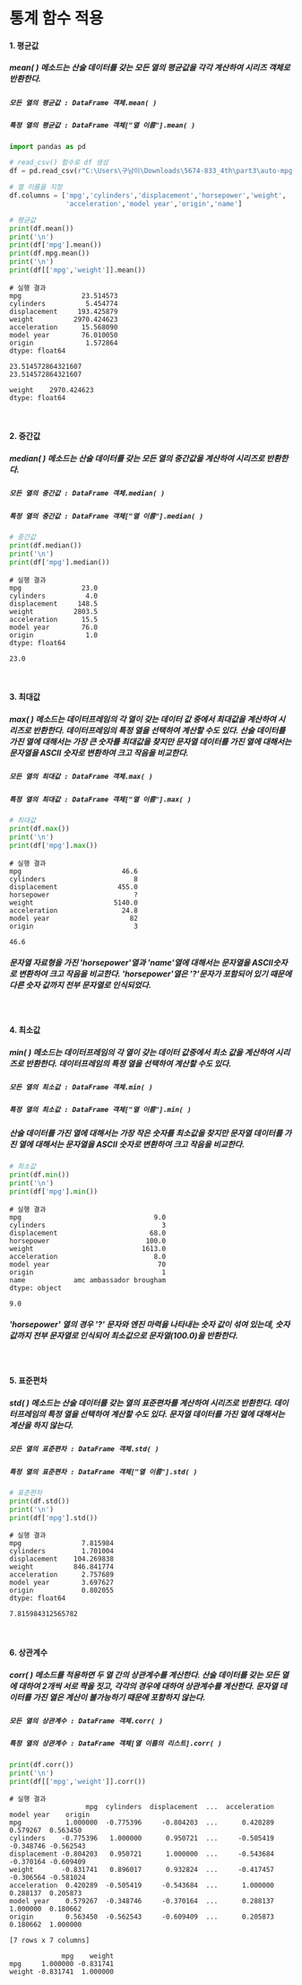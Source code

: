 # 통계 함수 적용
#### __1. 평균값__
##### mean( ) 메소드는 산술 데이터를 갖는 모든 열의 평균값을 각각 계산하여 시리즈 객체로 반환한다.
##### `모든 열의 평균값 : DataFrame 객체.mean( )`
##### `특정 열의 평균값 : DataFrame 객체["열 이름"].mean( )`
```python
import pandas as pd

# read_csv() 함수로 df 생성
df = pd.read_csv(r"C:\Users\구남이\Downloads\5674-833_4th\part3\auto-mpg.csv", header=None)

# 열 이름을 지정
df.columns = ['mpg','cylinders','displacement','horsepower','weight',
              'acceleration','model year','origin','name']

# 평균값 
print(df.mean())
print('\n')
print(df['mpg'].mean())
print(df.mpg.mean())
print('\n')
print(df[['mpg','weight']].mean())
```
```
# 실행 결과
mpg               23.514573
cylinders          5.454774
displacement     193.425879
weight          2970.424623
acceleration      15.568090
model year        76.010050
origin             1.572864
dtype: float64

23.514572864321607
23.514572864321607

weight    2970.424623
dtype: float64
```
&nbsp;
#### __2. 중간값__
##### median( ) 메소드는 산술 데이터를 갖는 모든 열의 중간값을 계산하여 시리즈로 반환한다.
##### `모든 열의 중간값 : DataFrame 객체.median( )`
##### `특정 열의 중간값 : DataFrame 객체["열 이름"].median( )`
```python
# 중간값 
print(df.median())
print('\n')
print(df['mpg'].median())
```
```
# 실행 결과
mpg               23.0
cylinders          4.0
displacement     148.5
weight          2803.5
acceleration      15.5
model year        76.0
origin             1.0
dtype: float64

23.0
```
&nbsp;
#### __3. 최대값__
##### max( ) 메소드는 데이터프레임의 각 열이 갖는 데이터 값 중에서 최대값을 계산하여 시리즈로 반환한다. 데이터프레임의 특정 열을 선택하여 계산할 수도 있다.  산술 데이터를 가진 열에 대해서는 가장 큰 숫자를 최대값을 찾지만 문자열 데이터를 가진 열에 대해서는 문자열을 ASCII 숫자로 변환하여 크고 작음을 비교한다.
##### `모든 열의 최대값 : DataFrame 객체.max( )`
##### `특정 열의 최대값 : DataFrame 객체["열 이름"].max( )`
```python
# 최대값 
print(df.max())
print('\n')
print(df['mpg'].max())
```
```
# 실행 결과
mpg                         46.6
cylinders                      8
displacement               455.0
horsepower                     ?
weight                    5140.0
acceleration                24.8
model year                    82
origin                         3

46.6
```
##### 문자열 자료형을 가진 'horsepower'열과 'name'열에 대해서는 문자열을 ASCII숫자로 변환하여 크고 작음을 비교한다. 'horsepower'열은 '?'문자가 포함되어 있기 때문에 다른 숫자 값까지 전부 문자열로 인식되었다.
&nbsp;
#### __4. 최소값__
##### min( ) 메소드는 데이터프레임의 각 열이 갖는 데이터 값중에서 최소 값을 계산하여 시리즈로 반환한다. 데이터프레임의 특정 열을 선택하여 계산할 수도 있다.
##### `모든 열의 최소값 : DataFrame 객체.min( )`
##### `특정 열의 최소값 : DataFrame 객체["열 이름"].min( )`
##### 산술 데이터를 가진 열에 대해서는 가장 작은 숫자를 최소값을 찾지만 문자열 데이터를 가진 열에 대해서는 문자열을 ASCII 숫자로 변환하여 크고 작음을 비교한다.
```python
# 최소값 
print(df.min())
print('\n')
print(df['mpg'].min())
```
```
# 실행 결과
mpg                                 9.0
cylinders                             3
displacement                       68.0
horsepower                        100.0
weight                           1613.0
acceleration                        8.0
model year                           70
origin                                1
name            amc ambassador brougham
dtype: object

9.0
```
##### 'horsepower' 열의 경우 '?' 문자와 엔진 마력을 나타내는 숫자 값이 섞여 있는데, 숫자값까지 전부 문자열로 인식되어 최소값으로 문자열(100.0)을 반환한다.
&nbsp;
#### __5. 표준편차__
##### std( ) 메소드는 산술 데이터를 갖는 열의 표준편차를 계산하여 시리즈로 반환한다. 데이터프레임의 특정 열을 선택하여 계산할 수도 있다. 문자열 데이터를 가진 열에 대해서는 계산을 하지 않는다.
##### `모든 열의 표준편차 : DataFrame 객체.std( )`
##### `특정 열의 표준편차 : DataFrame 객체["열 이름"].std( )`
```python
# 표준편차 
print(df.std())
print('\n')
print(df['mpg'].std())
```
```
# 실행 결과
mpg               7.815984
cylinders         1.701004
displacement    104.269838
weight          846.841774
acceleration      2.757689
model year        3.697627
origin            0.802055
dtype: float64

7.815984312565782
```
&nbsp;
#### __6. 상관계수__
##### corr( ) 메소드를 적용하면 두 열 간의 상관계수를 계산한다. 산술 데이터를 갖는 모든 열에 대하여 2개씩 서로 짝을 짓고, 각각의 경우에 대하여 상관계수를 계산한다. 문자열 데이터를 가진 열은 계산이 불가능하기 때문에 포함하지 않는다.
##### `모든 열의 상관계수 : DataFrame 객체.corr( )`
##### `특정 열의 상관계수 : DataFrame 객체[열 이름의 리스트].corr( )`
```python
print(df.corr())
print('\n')
print(df[['mpg','weight']].corr())
```
```
# 실행 결과
                   mpg  cylinders  displacement  ...  acceleration  model year    origin
mpg           1.000000  -0.775396     -0.804203  ...      0.420289    0.579267  0.563450  
cylinders    -0.775396   1.000000      0.950721  ...     -0.505419   -0.348746 -0.562543  
displacement -0.804203   0.950721      1.000000  ...     -0.543684   -0.370164 -0.609409  
weight       -0.831741   0.896017      0.932824  ...     -0.417457   -0.306564 -0.581024  
acceleration  0.420289  -0.505419     -0.543684  ...      1.000000    0.288137  0.205873  
model year    0.579267  -0.348746     -0.370164  ...      0.288137    1.000000  0.180662  
origin        0.563450  -0.562543     -0.609409  ...      0.205873    0.180662  1.000000  

[7 rows x 7 columns]

             mpg    weight
mpg     1.000000 -0.831741
weight -0.831741  1.000000
```
